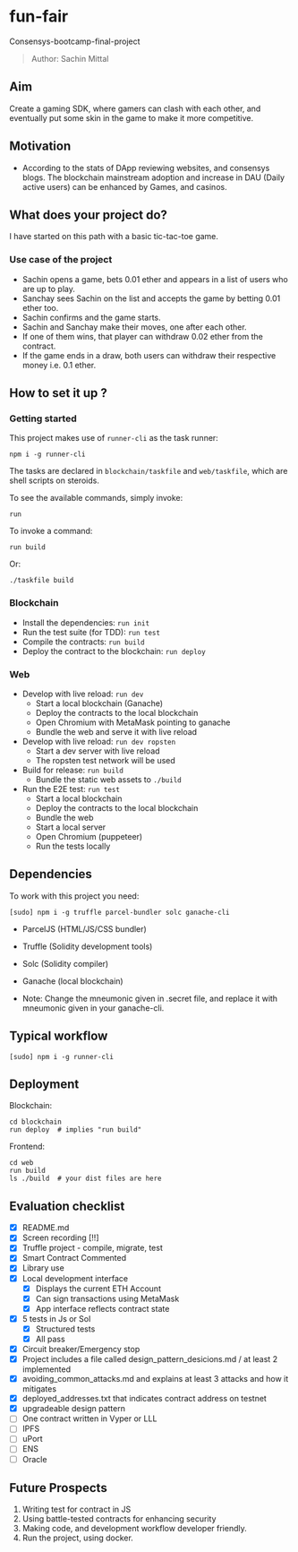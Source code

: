 # fun-fair
Consensys-bootcamp-final-project

>Author: Sachin Mittal

## Aim

Create a gaming SDK, where gamers can clash with each other, and eventually put some skin in the game to make it more competitive.

## Motivation

- According to the stats of DApp reviewing websites, and consensys blogs. The blockchain mainstream adoption and increase in  DAU (Daily active users) can be enhanced by Games, and casinos. 


## What does your project do?
I have started on this path with a basic tic-tac-toe game.

### Use case of the project
- Sachin opens a game, bets 0.01 ether and appears in a list of users who are up to play. <br>
- Sanchay sees Sachin on the list and accepts the game by betting 0.01 ether too. <br>
- Sachin confirms and the game starts. <br>
- Sachin and Sanchay make their moves, one after each other. <br>
- If one of them wins, that player can withdraw 0.02 ether from the contract. <br>
- If the game ends in a draw, both users can withdraw their respective money i.e. 0.1 ether. <br>


## How to set it up ?

### Getting started

This project makes use of `runner-cli` as the task runner:

    npm i -g runner-cli

The tasks are declared in `blockchain/taskfile` and `web/taskfile`, which are shell scripts on steroids.

To see the available commands, simply invoke:

    run

To invoke a command:

    run build

Or:

    ./taskfile build

### Blockchain

* Install the dependencies: `run init`
* Run the test suite (for TDD): `run test`
* Compile the contracts: `run build`
* Deploy the contract to the blockchain: `run deploy`

### Web

* Develop with live reload: `run dev`
    * Start a local blockchain (Ganache)
    * Deploy the contracts to the local blockchain
    * Open Chromium with MetaMask pointing to ganache
    * Bundle the web and serve it with live reload
* Develop with live reload: `run dev ropsten`
    * Start a dev server with live reload
    * The ropsten test network will be used
* Build for release: `run build`
    * Bundle the static web assets to `./build`
* Run the E2E test: `run test`
    * Start a local blockchain
    * Deploy the contracts to the local blockchain
    * Bundle the web
    * Start a local server
    * Open Chromium (puppeteer)
    * Run the tests locally

## Dependencies

To work with this project you need:

	[sudo] npm i -g truffle parcel-bundler solc ganache-cli

* ParcelJS (HTML/JS/CSS bundler)
* Truffle (Solidity development tools)
* Solc (Solidity compiler)
* Ganache (local blockchain)

* Note: Change the mneumonic given in .secret file, and replace it with mneumonic given in your ganache-cli.

## Typical workflow

    [sudo] npm i -g runner-cli

## Deployment
Blockchain:

    cd blockchain
    run deploy  # implies "run build"

Frontend:

    cd web
    run build
    ls ./build  # your dist files are here



## Evaluation checklist

- [x] README.md
- [x] Screen recording [!!]
- [x] Truffle project - compile, migrate, test
- [x] Smart Contract Commented
- [x] Library use
- [x] Local development interface
    - [x] Displays the current ETH Account
    - [x] Can sign transactions using MetaMask
    - [x] App interface reflects contract state
- [x] 5 tests in Js or Sol
    - [x] Structured tests
    - [x] All pass
- [x] Circuit breaker/Emergency stop
- [x] Project includes a file called design_pattern_desicions.md / at least 2 implemented
- [x] avoiding_common_attacks.md and explains at least 3 attacks and how it mitigates
- [x] deployed_addresses.txt that indicates contract address on testnet
- [x] upgradeable design pattern
- [ ] One contract written in Vyper or LLL
- [ ] IPFS
- [ ] uPort
- [ ] ENS
- [ ] Oracle

## Future Prospects

1. Writing test for contract in JS
2. Using battle-tested contracts for enhancing security
3. Making code, and development workflow developer friendly.
4. Run the project, using docker. 




